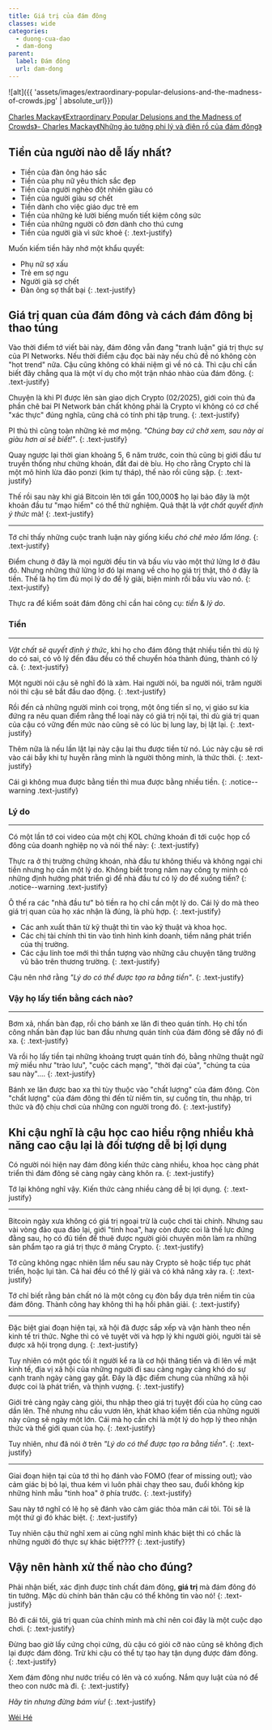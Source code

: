 ```yaml
---
title: Giá trị của đám đông
classes: wide
categories:
  - duong-cua-dao
  - dam-dong
parent:
  label: Đám đông
  url: dam-dong
---
```


![alt]({{ 'assets/images/extraordinary-popular-delusions-and-the-madness-of-crowds.jpg' | absolute_url}})
> <cite>
<a target="_blank" href="https://www.kobo.com/au/en/ebook/extraordinary-popular-delusions-and-the-madness-of-crowds-10">
Charles Mackay《Extraordinary Popular Delusions and the Madness of Crowds》- Charles Mackay《Những ảo tưởng phi lý và điên rồ của đám đông》
</a>
</cite>


## Tiền của người nào dễ lấy nhất?
- Tiền của đàn ông háo sắc
- Tiền của phụ nữ yêu thích sắc đẹp
- Tiền của người nghèo đột nhiên giàu có
- Tiền của người giàu sợ chết
- Tiền dành cho việc giáo dục trẻ em
- Tiền của những kẻ lười biếng muốn tiết kiệm công sức
- Tiền của những người cô đơn dành cho thú cưng
- Tiền của người già vì sức khoẻ
{: .text-justify}

Muốn kiếm tiền hãy nhớ một khẩu quyết:
- Phụ nữ sợ xấu
- Trẻ em sợ ngu
- Người già sợ chết
- Đàn ông sợ thất bại
{: .text-justify}

## Giá trị quan của đám đông và cách đám đông bị thao túng
Vào thời điểm tớ viết bài này, đám đông vẫn đang "tranh luận" giá trị thực sự của PI Networks.
Nếu thời điểm cậu đọc bài này nếu chủ đề nó không còn "hot trend" nữa. Cậu cũng không có khái niệm gì về nó cả.
Thì cậu chỉ cần biết đây chẳng qua là một ví dụ cho một trận nháo nhào của đám đông.
{: .text-justify}

Chuyện là khi PI được lên sàn giao dịch Crypto (02/2025), giới coin thủ đa phần chê bai PI Network bản chất không phải là Crypto vì không có cơ chế "xác thực" đúng nghĩa, cũng chả có tính phi tập trung.
{: .text-justify}

PI thủ thì cũng toàn những kẻ mơ mộng. *"Chúng bay cứ chờ xem, sau này ai giàu hơn ai sẽ biết!"*.
{: .text-justify}

Quay ngược lại thời gian khoảng 5, 6 năm trước, coin thủ cũng bị giới đầu tư truyền thống như chứng khoán, đất đai dè bỉu. Họ cho rằng Crypto chỉ là một mô hình lừa đảo ponzi (kim tự tháp), thế nào rồi cũng sập.
{: .text-justify}

Thế rồi sau này khi giá Bitcoin lên tới gần 100,000$ họ lại bảo đây là một khoản đầu tư "mạo hiểm" có thể thử nghiệm. Quả thật là *vật chất quyết định ý thức* mà!
{: .text-justify}

---

Tớ chỉ thấy những cuộc tranh luận này giống kiểu *chó chê mèo lắm lông*.
{: .text-justify}

Điểm chung ở đây là mọi người đều tin và bấu víu vào một thứ lửng lơ ở đâu đó. Nhưng những thứ lửng lơ đó lại mang về cho họ giá trị thật, thô ở đây là tiền. Thế là họ tìm đủ mọi lý do để lý giải, biện minh rồi bấu víu vào nó.
{: .text-justify}

Thực ra để kiểm soát đám đông chỉ cần hai công cụ: *tiền* & *lý do*.

### Tiền
---
*Vật chất sẽ quyết định ý thức*, khi họ cho đám đông thật nhiều tiền thì dù lý do có sai, có vô lý đến đâu đều có thể chuyển hóa thành đúng, thành có lý cả.
{: .text-justify}

Một người nói cậu sẽ nghĩ đó là xàm.
Hai người nói, ba người nói, trăm người nói thì cậu sẽ bắt đầu dao động.
{: .text-justify}

Rồi đến cả những người mình coi trọng, một ông tiến sĩ nọ, vị giáo sư kia đứng ra nêu quan điểm rằng thể loại này có giá trị nội tại,
thì dù giá trị quan của cậu có vững đến mức nào cũng sẽ có lúc bị lung lay, bị lật lại.
{: .text-justify}

Thêm nữa là nếu lần lật lại này cậu lại thu được tiền từ nó. Lúc này cậu sẽ rơi vào cái bẫy khi tự huyễn rằng mình là người thông minh, là thức thời.
{: .text-justify}

Cái gì không mua được bằng tiền thì mua được bằng nhiều tiền.
{: .notice--warning .text-justify}

### Lý do
---
Có một lần tớ coi video của một chị KOL chứng khoán đi tới cuộc họp cổ đông của doanh nghiệp nọ và nói thế này:
{: .text-justify}

Thực ra ở thị trường chứng khoán, nhà đầu tư không thiếu và không ngại chi tiền nhưng họ cần một lý do.
Không biết trong năm nay công ty mình có những định hướng phát triển gì để nhà đầu tư có lý do để xuống tiền?
{: .notice--warning .text-justify}

Ô thế ra các "nhà đầu tư" bỏ tiền ra họ chỉ cần một lý do. Cái lý do mà theo giá trị quan của họ xác nhận là đúng, là phù hợp.
{: .text-justify}

- Các anh xuất thân từ kỹ thuật thì tin vào kỹ thuật và khoa học.
- Các chị tài chính thì tin vào tình hình kinh doanh, tiềm năng phát triển của thị trường.
- Các cậu lính toe mới thì thần tượng vào những câu chuyện tăng trưởng vũ bão trên thương trường.
{: .text-justify}

Cậu nên nhớ rằng *"Lý do có thể được tạo ra bằng tiền"*.
{: .text-justify}

### Vậy họ lấy tiền bằng cách nào?
---
Bơm xả, nhấn bàn đạp, rồi cho bánh xe lăn đi theo quán tính. Họ chỉ tốn công nhấn bàn đạp lúc ban đầu nhưng quán tính của đám đông sẽ đẩy nó đi xa.
{: .text-justify}

Và rồi họ lấy tiền tại những khoảng trượt quán tính đó, bằng những thuật ngữ mỹ miều như "trào lưu", "cuộc cách mạng", "thời đại của", "chúng ta của sau này"....
{: .text-justify}

Bánh xe lăn được bao xa thì tùy thuộc vào "chất lượng" của đám đông. Còn "chất lượng" của đám đông thì đến từ niềm tin, sự cuồng tín, thu nhập, tri thức và độ chịu chơi của những con người trong đó.
{: .text-justify}

## Khi cậu nghĩ là cậu học cao hiểu rộng nhiều khả năng cao cậu lại là đối tượng dễ bị lợi dụng
Có người nói hiện nay đám đông kiến thức càng nhiều, khoa học càng phát triển thì đám đông sẽ càng ngày càng khôn ra.
{: .text-justify}

Tớ lại không nghĩ vậy. Kiến thức càng nhiều càng dễ bị lợi dụng.
{: .text-justify}

---

Bitcoin ngày xưa không có giá trị ngoại trừ là cuộc chơi tài chính. 
Nhưng sau vài vòng đảo qua đảo lại, giới "tinh hoa", hay còn được coi là thế lực đứng đằng sau, họ có đủ tiền để thuê được người giỏi chuyên môn làm ra những sản phẩm tạo ra giá trị thực ở mảng Crypto.
{: .text-justify}

Tớ cũng không ngạc nhiên lắm nếu sau này Crypto sẽ hoặc tiếp tục phát triển, hoặc lụi tàn. Cả hai đều có thể lý giải và có khả năng xảy ra.
{: .text-justify}

Tớ chỉ biết rằng bản chất nó là một công cụ đòn bẩy dựa trên niềm tin của đám đông. Thành công hay không thì hạ hồi phân giải.
{: .text-justify}

---

Đặc biệt giai đoạn hiện tại, xã hội đã được sắp xếp và vận hành theo nền kinh tế tri thức.
Nghe thì có vẻ tuyệt vời và hợp lý khi người giỏi, người tài sẽ được xã hội trọng dụng.
{: .text-justify}

Tuy nhiên có một góc tối ít người kể ra là cơ hội thăng tiến và đi lên về mặt kinh tế, địa vị xã hội của những người đi sau càng ngày càng khó do sự cạnh tranh ngày càng gay gắt.
Đây là đặc điểm chung của những xã hội được coi là phát triển, và thịnh vượng.
{: .text-justify}

Giới trẻ càng ngày càng giỏi, thu nhập theo giá trị tuyệt đối của họ cũng cao dần lên. Thế nhưng nhu cầu vươn lên, khát khao kiếm tiền của những người này cũng sẽ ngày một lớn.
Cái mà họ cần chỉ là một lý do hợp lý theo nhận thức và thế giới quan của họ. 
{: .text-justify}

Tuy nhiên, như đã nói ở trên *"Lý do có thể được tạo ra bằng tiền"*.
{: .text-justify}

---

Giai đoạn hiện tại của tớ thì họ đánh vào FOMO (fear of missing out); vào cảm giác bị bỏ lại, thua kém vì luôn phải chạy theo sau, đuổi không kịp những hình mẫu "tinh hoa" ở phía trước.
{: .text-justify}

Sau này tớ nghĩ có lẽ họ sẽ đánh vào cảm giác thỏa mãn cái tôi. Tôi sẽ là một thứ gì đó khác biệt.
{: .text-justify}

Tuy nhiên cậu thử nghĩ xem ai cũng nghĩ mình khác biệt thì có chắc là những người đó thực sự khác biệt????
{: .text-justify}

## Vậy nên hành xử thế nào cho đúng?
Phải nhận biết, xác định được tính chất đám đông, **giá trị** mà đám đông đó tin tưởng. Mặc dù chính bản thân cậu có thể không tin vào nó!
{: .text-justify}

Bỏ đi cái tôi, giá trị quan của chính mình mà chỉ nên coi đây là một cuộc dạo chơi.
{: .text-justify}

Đừng bao giờ lấy cứng chọi cứng, dù cậu có giỏi cỡ nào cũng sẽ không địch lại được đám đông. Trừ khi cậu có thể tự tạo hay tận dụng được đám đông.
{: .text-justify}

Xem đám đông như nước triều có lên và có xuống. Nắm quy luật của nó để theo con nước mà đi.
{: .text-justify}

*Hãy tin nhưng đừng bám víu!*
{: .text-justify}

> <cite>
<a target="_blank" href="https://wei-he.xyz">Wéi Hé</a>
</cite>
